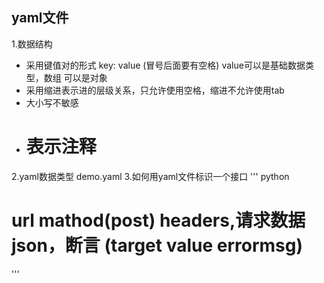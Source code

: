 ## yaml文件
1.数据结构
* 采用键值对的形式  key: value (冒号后面要有空格) value可以是基础数据类型，数组 可以是对象
* 采用缩进表示进的层级关系，只允许使用空格，缩进不允许使用tab
* 大小写不敏感
* # 表示注释

2.yaml数据类型
demo.yaml
3.如何用yaml文件标识一个接口
'''
python
# url mathod(post) headers,请求数据json，断言 (target value errormsg)
'''